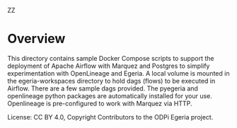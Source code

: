 ZZ<!-- SPDX-License-Identifier: CC-BY-4.0 -->
<!-- Copyright Contributors to the ODPi Egeria project. -->

# Overview
This directory contains sample Docker Compose scripts to support the deployment of Apache Airflow with Marquez and Postgres
to simplify experimentation with OpenLineage and Egeria. A local volume is mounted in the egeria-workspaces directory to hold
dags (flows) to be executed in Airflow. There are a few sample dags provided. The pyegeria and openlineage python packages are
automatically installed for your use. Openlineage is pre-configured to work with Marquez via HTTP.



License: CC BY 4.0, Copyright Contributors to the ODPi Egeria project.